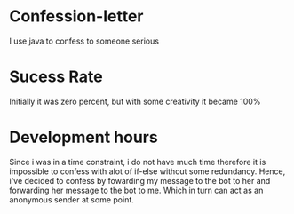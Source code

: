 # Confession-letter
I use java to confess to someone serious

# Sucess Rate
Initially it was zero percent, but with some creativity it became 100%

# Development hours
Since i was in a time constraint, i do not have much time therefore it is 
impossible to confess with alot of if-else without some redundancy. Hence,
i've decided to confess by fowarding my message to the bot to her and forwarding her
message to the bot to me. Which in turn can act as an anonymous sender at some point.
